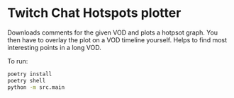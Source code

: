 # Twitch Chat Hotspots plotter

Downloads comments for the given VOD and plots a hotpsot graph. You then have to overlay the plot on a VOD timeline yourself.
Helps to find most interesting points in a long VOD.

To run:
```sh
poetry install
poetry shell
python -m src.main
```
